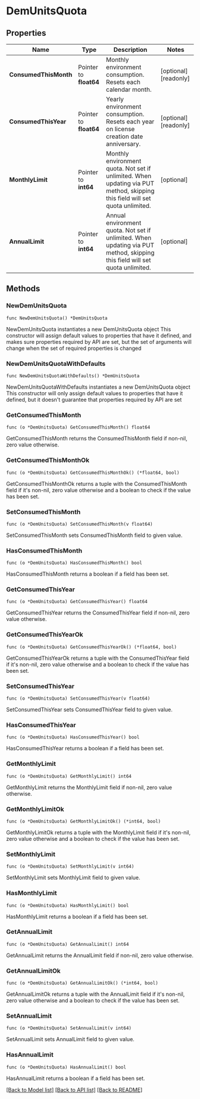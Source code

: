# DemUnitsQuota

## Properties

Name | Type | Description | Notes
------------ | ------------- | ------------- | -------------
**ConsumedThisMonth** | Pointer to **float64** | Monthly environment consumption. Resets each calendar month. | [optional] [readonly] 
**ConsumedThisYear** | Pointer to **float64** | Yearly environment consumption. Resets each year on license creation date anniversary. | [optional] [readonly] 
**MonthlyLimit** | Pointer to **int64** | Monthly environment quota. Not set if unlimited. When updating via PUT method, skipping this field will set quota unlimited. | [optional] 
**AnnualLimit** | Pointer to **int64** | Annual environment quota. Not set if unlimited. When updating via PUT method, skipping this field will set quota unlimited. | [optional] 

## Methods

### NewDemUnitsQuota

`func NewDemUnitsQuota() *DemUnitsQuota`

NewDemUnitsQuota instantiates a new DemUnitsQuota object
This constructor will assign default values to properties that have it defined,
and makes sure properties required by API are set, but the set of arguments
will change when the set of required properties is changed

### NewDemUnitsQuotaWithDefaults

`func NewDemUnitsQuotaWithDefaults() *DemUnitsQuota`

NewDemUnitsQuotaWithDefaults instantiates a new DemUnitsQuota object
This constructor will only assign default values to properties that have it defined,
but it doesn't guarantee that properties required by API are set

### GetConsumedThisMonth

`func (o *DemUnitsQuota) GetConsumedThisMonth() float64`

GetConsumedThisMonth returns the ConsumedThisMonth field if non-nil, zero value otherwise.

### GetConsumedThisMonthOk

`func (o *DemUnitsQuota) GetConsumedThisMonthOk() (*float64, bool)`

GetConsumedThisMonthOk returns a tuple with the ConsumedThisMonth field if it's non-nil, zero value otherwise
and a boolean to check if the value has been set.

### SetConsumedThisMonth

`func (o *DemUnitsQuota) SetConsumedThisMonth(v float64)`

SetConsumedThisMonth sets ConsumedThisMonth field to given value.

### HasConsumedThisMonth

`func (o *DemUnitsQuota) HasConsumedThisMonth() bool`

HasConsumedThisMonth returns a boolean if a field has been set.

### GetConsumedThisYear

`func (o *DemUnitsQuota) GetConsumedThisYear() float64`

GetConsumedThisYear returns the ConsumedThisYear field if non-nil, zero value otherwise.

### GetConsumedThisYearOk

`func (o *DemUnitsQuota) GetConsumedThisYearOk() (*float64, bool)`

GetConsumedThisYearOk returns a tuple with the ConsumedThisYear field if it's non-nil, zero value otherwise
and a boolean to check if the value has been set.

### SetConsumedThisYear

`func (o *DemUnitsQuota) SetConsumedThisYear(v float64)`

SetConsumedThisYear sets ConsumedThisYear field to given value.

### HasConsumedThisYear

`func (o *DemUnitsQuota) HasConsumedThisYear() bool`

HasConsumedThisYear returns a boolean if a field has been set.

### GetMonthlyLimit

`func (o *DemUnitsQuota) GetMonthlyLimit() int64`

GetMonthlyLimit returns the MonthlyLimit field if non-nil, zero value otherwise.

### GetMonthlyLimitOk

`func (o *DemUnitsQuota) GetMonthlyLimitOk() (*int64, bool)`

GetMonthlyLimitOk returns a tuple with the MonthlyLimit field if it's non-nil, zero value otherwise
and a boolean to check if the value has been set.

### SetMonthlyLimit

`func (o *DemUnitsQuota) SetMonthlyLimit(v int64)`

SetMonthlyLimit sets MonthlyLimit field to given value.

### HasMonthlyLimit

`func (o *DemUnitsQuota) HasMonthlyLimit() bool`

HasMonthlyLimit returns a boolean if a field has been set.

### GetAnnualLimit

`func (o *DemUnitsQuota) GetAnnualLimit() int64`

GetAnnualLimit returns the AnnualLimit field if non-nil, zero value otherwise.

### GetAnnualLimitOk

`func (o *DemUnitsQuota) GetAnnualLimitOk() (*int64, bool)`

GetAnnualLimitOk returns a tuple with the AnnualLimit field if it's non-nil, zero value otherwise
and a boolean to check if the value has been set.

### SetAnnualLimit

`func (o *DemUnitsQuota) SetAnnualLimit(v int64)`

SetAnnualLimit sets AnnualLimit field to given value.

### HasAnnualLimit

`func (o *DemUnitsQuota) HasAnnualLimit() bool`

HasAnnualLimit returns a boolean if a field has been set.


[[Back to Model list]](../README.md#documentation-for-models) [[Back to API list]](../README.md#documentation-for-api-endpoints) [[Back to README]](../README.md)


